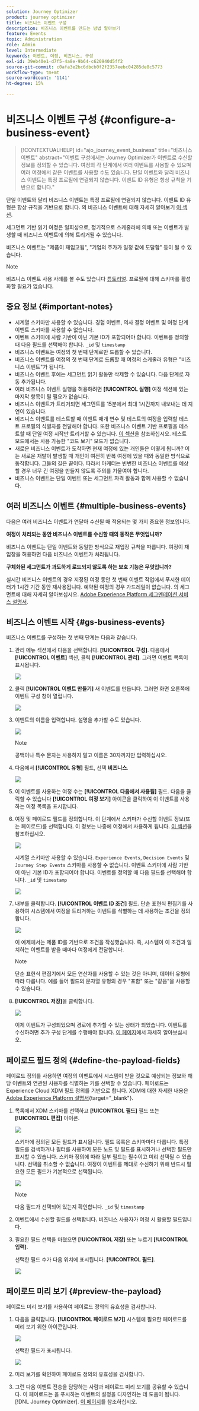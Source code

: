 ```yaml
---
solution: Journey Optimizer
product: journey optimizer
title: 비즈니스 이벤트 구성
description: 비즈니스 이벤트를 만드는 방법 알아보기
feature: Events
topic: Administration
role: Admin
level: Intermediate
keywords: 이벤트, 여정, 비즈니스, 구성
exl-id: 39eb40e1-d7f5-4a8e-9b64-c620940d5ff2
source-git-commit: c0afa3e2bc6dbcb0f2f2357eebc04285de8c5773
workflow-type: tm+mt
source-wordcount: '1141'
ht-degree: 15%

---
```


# 비즈니스 이벤트 구성 {#configure-a-business-event}

>[!CONTEXTUALHELP]
>id="ajo_journey_event_business"
>title="비즈니스 이벤트"
>abstract="이벤트 구성에서는 Journey Optimizer가 이벤트로 수신할 정보를 정의할 수 있습니다. 여정의 각 단계에서 여러 이벤트를 사용할 수 있으며 여러 여정에서 같은 이벤트를 사용할 수도 있습니다. 단일 이벤트와 달리 비즈니스 이벤트는 특정 프로필에 연결되지 않습니다. 이벤트 ID 유형은 항상 규칙을 기반으로 합니다."

단일 이벤트와 달리 비즈니스 이벤트는 특정 프로필에 연결되지 않습니다. 이벤트 ID 유형은 항상 규칙을 기반으로 합니다. 의 비즈니스 이벤트에 대해 자세히 알아보기 [이 섹션](../event/about-events.md).

세그먼트 기반 읽기 여정은 일회성으로, 정기적으로 스케줄러에 의해 또는 이벤트가 발생할 때 비즈니스 이벤트에 의해 트리거될 수 있습니다.

비즈니스 이벤트는 &quot;제품이 재입고됨&quot;, &quot;기업의 주가가 일정 값에 도달함&quot; 등이 될 수 있습니다.

>[!NOTE]
>
>비즈니스 이벤트 사용 사례를 볼 수도 있습니다 [튜토리얼](https://experienceleague.adobe.com/docs/journey-optimizer-learn/tutorials/create-journeys/use-case-business-event.html). 프로필에 대해 스키마를 활성화할 필요가 없습니다.

## 중요 정보 {#important-notes}

* 시계열 스키마만 사용할 수 있습니다. 경험 이벤트, 의사 결정 이벤트 및 여정 단계 이벤트 스키마를 사용할 수 없습니다.
* 이벤트 스키마에 사람 기반이 아닌 기본 ID가 포함되어야 합니다. 이벤트를 정의할 때 다음 필드를 선택해야 합니다. `_id` 및 `timestamp`
* 비즈니스 이벤트는 여정의 첫 번째 단계로만 드롭할 수 있습니다.
* 비즈니스 이벤트를 여정의 첫 번째 단계로 드롭할 때 여정의 스케줄러 유형은 &quot;비즈니스 이벤트&quot;가 됩니다.
* 비즈니스 이벤트 후에는 세그먼트 읽기 활동만 삭제할 수 있습니다. 다음 단계로 자동 추가됩니다.
* 여러 비즈니스 이벤트 실행을 허용하려면 **[!UICONTROL 실행]** 여정 섹션에 있는 마지막 항목이 될 필요가 없습니다.
* 비즈니스 이벤트가 트리거되면 세그먼트를 15분에서 최대 1시간까지 내보내는 데 지연이 있습니다.
* 비즈니스 이벤트를 테스트할 때 이벤트 매개 변수 및 테스트의 여정을 입력할 테스트 프로필의 식별자를 전달해야 합니다. 또한 비즈니스 이벤트 기반 프로필을 테스트할 때 단일 여정 시작만 트리거할 수 있습니다. [이 섹션](../building-journeys/testing-the-journey.md#test-business)을 참조하십시오. 테스트 모드에서는 사용 가능한 &quot;코드 보기&quot; 모드가 없습니다.
* 새로운 비즈니스 이벤트가 도착하면 현재 여정에 있는 개인들은 어떻게 됩니까? 이는 새로운 재발이 발생할 때 개인이 여전히 반복 여정에 있을 때와 동일한 방식으로 동작합니다. 그들의 길은 끝이다. 따라서 마케터는 빈번한 비즈니스 이벤트를 예상할 경우 너무 긴 여정을 만들지 않도록 주의를 기울여야 합니다.
* 비즈니스 이벤트는 단일 이벤트 또는 세그먼트 자격 활동과 함께 사용할 수 없습니다. 

## 여러 비즈니스 이벤트 {#multiple-business-events}

다음은 여러 비즈니스 이벤트가 연달아 수신될 때 적용되는 몇 가지 중요한 정보입니다.

**여정이 처리되는 동안 비즈니스 이벤트를 수신할 때의 동작은 무엇입니까?**

비즈니스 이벤트는 단일 이벤트와 동일한 방식으로 재입장 규칙을 따릅니다. 여정이 재입장을 허용하면 다음 비즈니스 이벤트가 처리됩니다.

**구체화된 세그먼트가 과도하게 로드되지 않도록 하는 보호 기능은 무엇입니까?**

실시간 비즈니스 이벤트의 경우 지정된 여정 동안 첫 번째 이벤트 작업에서 푸시한 데이터가 1시간 기간 동안 재사용됩니다. 예약된 여정의 경우 가드레일이 없습니다. 의 세그먼트에 대해 자세히 알아보십시오. [Adobe Experience Platform 세그멘테이션 서비스 설명서](https://experienceleague.adobe.com/docs/experience-platform/segmentation/home.html).

## 비즈니스 이벤트 시작 {#gs-business-events}

비즈니스 이벤트를 구성하는 첫 번째 단계는 다음과 같습니다.

1. 관리 메뉴 섹션에서 다음을 선택합니다. **[!UICONTROL 구성]**. 다음에서  **[!UICONTROL 이벤트]** 섹션, 클릭 **[!UICONTROL 관리]**. 그러면 이벤트 목록이 표시됩니다.

   ![](assets/jo-event1.png)

1. 클릭 **[!UICONTROL 이벤트 만들기]** 새 이벤트를 만듭니다. 그러면 화면 오른쪽에 이벤트 구성 창이 열립니다.

   ![](assets/jo-event2.png)

1. 이벤트의 이름을 입력합니다. 설명을 추가할 수도 있습니다.

   ![](assets/jo-event3-business.png)

   >[!NOTE]
   >
   >공백이나 특수 문자는 사용하지 말고 이름은 30자까지만 입력하십시오.

1. 다음에서 **[!UICONTROL 유형]** 필드, 선택 **비즈니스**.

   ![](assets/jo-event3bis-business.png)

1. 이 이벤트를 사용하는 여정 수는 **[!UICONTROL 다음에서 사용됨]** 필드. 다음을 클릭할 수 있습니다 **[!UICONTROL 여정 보기]** 아이콘을 클릭하여 이 이벤트를 사용하는 여정 목록을 표시합니다.

1. 여정 및 페이로드 필드를 정의합니다. 이 단계에서 스키마가 수신할 이벤트 정보(또는 페이로드)를 선택합니다. 이 정보는 나중에 여정에서 사용하게 됩니다. [이 섹션](../event/about-creating-business.md#define-the-payload-fields)을 참조하십시오.

   ![](assets/jo-event5-business.png)

   시계열 스키마만 사용할 수 있습니다. `Experience Events`, `Decision Events` 및 `Journey Step Events` 스키마를 사용할 수 없습니다. 이벤트 스키마에 사람 기반이 아닌 기본 ID가 포함되어야 합니다. 이벤트를 정의할 때 다음 필드를 선택해야 합니다. `_id` 및 `timestamp`

   ![](assets/test-profiles-4.png)

1. 내부를 클릭합니다. **[!UICONTROL 이벤트 ID 조건]** 필드. 단순 표현식 편집기를 사용하여 시스템에서 여정을 트리거하는 이벤트를 식별하는 데 사용하는 조건을 정의합니다.

   ![](assets/jo-event6-business.png)

   이 예제에서는 제품 ID를 기반으로 조건을 작성했습니다. 즉, 시스템이 이 조건과 일치하는 이벤트를 받을 때마다 여정에게 전달합니다.

   >[!NOTE]
   >
   >단순 표현식 편집기에서 모든 연산자를 사용할 수 있는 것은 아니며, 데이터 유형에 따라 다릅니다. 예를 들어 필드의 문자열 유형의 경우 &quot;포함&quot; 또는 &quot;같음&quot;을 사용할 수 있습니다.

1. **[!UICONTROL 저장]**&#x200B;을 클릭합니다.

   ![](assets/journey7-business.png)

   이제 이벤트가 구성되었으며 경로에 추가할 수 있는 상태가 되었습니다. 이벤트를 수신하려면 추가 구성 단계를 수행해야 합니다. [이 페이지](../event/additional-steps-to-send-events-to-journey.md)에서 자세히 알아보십시오.

## 페이로드 필드 정의 {#define-the-payload-fields}

페이로드 정의를 사용하면 여정의 이벤트에서 시스템이 받을 것으로 예상되는 정보와 해당 이벤트와 연관된 사용자를 식별하는 키를 선택할 수 있습니다. 페이로드는 Experience Cloud XDM 필드 정의를 기반으로 합니다. XDM에 대한 자세한 내용은 [Adobe Experience Platform 설명서](https://experienceleague.adobe.com/docs/experience-platform/xdm/home.html?lang=ko-KR){target="_blank"}.

1. 목록에서 XDM 스키마를 선택하고 **[!UICONTROL 필드]** 필드 또는 **[!UICONTROL 편집]** 아이콘.

   ![](assets/journey8-business.png)

   스키마에 정의된 모든 필드가 표시됩니다. 필드 목록은 스키마마다 다릅니다. 특정 필드를 검색하거나 필터를 사용하여 모든 노드 및 필드를 표시하거나 선택한 필드만 표시할 수 있습니다. 스키마 정의에 따라 일부 필드는 필수이고 미리 선택될 수 있습니다. 선택을 취소할 수 없습니다. 여정이 이벤트를 제대로 수신하기 위해 반드시 필요한 모든 필드가 기본적으로 선택됩니다.

   ![](assets/journey9-business.png)

   >[!NOTE]
   >
   > 다음 필드가 선택되어 있는지 확인합니다. `_id` 및 `timestamp`

1. 이벤트에서 수신할 필드를 선택합니다. 비즈니스 사용자가 여정 시 활용할 필드입니다.

1. 필요한 필드 선택을 마쳤으면 **[!UICONTROL 저장]** 또는 누르기 **[!UICONTROL 입력]**.

   선택한 필드 수가 다음 위치에 표시됩니다. **[!UICONTROL 필드]**.

   ![](assets/journey12-business.png)

## 페이로드 미리 보기 {#preview-the-payload}

페이로드 미리 보기를 사용하여 페이로드 정의의 유효성을 검사합니다.

1. 다음을 클릭합니다. **[!UICONTROL 페이로드 보기]** 시스템에 필요한 페이로드를 미리 보기 위한 아이콘입니다.

   ![](assets/journey13-business.png)

   선택한 필드가 표시됩니다.

   ![](assets/journey14-business.png)

1. 미리 보기를 확인하여 페이로드 정의의 유효성을 검사합니다.

1. 그런 다음 이벤트 전송을 담당하는 사람과 페이로드 미리 보기를 공유할 수 있습니다. 이 페이로드는 을 푸시하는 이벤트의 설정을 디자인하는 데 도움이 됩니다. [!DNL Journey Optimizer]. [이 페이지](../event/additional-steps-to-send-events-to-journey.md)를 참조하십시오.
